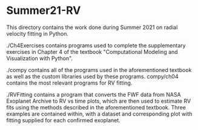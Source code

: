 # Summer21-RV

This directory contains the work done during Summer 2021 on radial velocity fitting in Python.

./Ch4Exercises contains programs used to complete the supplementary exercises in Chapter 4 of the textbook "Computational Modeling and Visualization with Python".

./compy contains all of the programs used in the aforementioned textbook as well as the custom libraries used by these programs. compy/ch04 contains the most relevant
programs for RV fitting.

./RVFitting contains a program that converts the FWF data from NASA Exoplanet Archive to RV vs time plots, which are then used to estimate RV fits using the methods 
described in the aforementioned textbook. Three examples are contained within, with a dataset and corresponding plot with fitting supplied for each confirmed
exoplanet.
